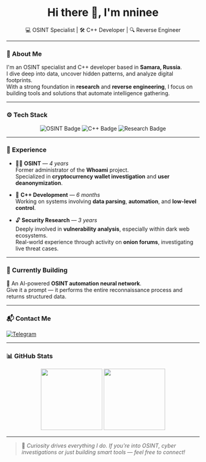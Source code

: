 <h1 align="center">Hi there 👋, I'm nninee</h1>
<p align="center">💻 OSINT Specialist | 🛠️ C++ Developer | 🔍 Reverse Engineer</p>

---

### 🧠 About Me

I'm an OSINT specialist and C++ developer based in **Samara, Russia**.  
I dive deep into data, uncover hidden patterns, and analyze digital footprints.  
With a strong foundation in **research** and **reverse engineering**, I focus on building tools and solutions that automate intelligence gathering.

---

### ⚙️ Tech Stack

<p align="center">
  <img src="https://img.shields.io/badge/OSINT-007ACC?style=for-the-badge&logo=spyder&logoColor=white" alt="OSINT Badge"/>
  <img src="https://img.shields.io/badge/C++-00599C?style=for-the-badge&logo=c%2B%2B&logoColor=white" alt="C++ Badge"/>
  <img src="https://img.shields.io/badge/Research-8E44AD?style=for-the-badge&logo=bookstack&logoColor=white" alt="Research Badge"/>
</p>

---

### 💼 Experience

- 🕵️‍♂️ **OSINT** — *4 years*  
  Former administrator of the **Whoami** project.  
  Specialized in **cryptocurrency wallet investigation** and **user deanonymization**.

- 🧬 **C++ Development** — *6 months*  
  Working on systems involving **data parsing**, **automation**, and **low-level control**.

- 🔓 **Security Research** — *3 years*  
  Deeply involved in **vulnerability analysis**, especially within dark web ecosystems.  
  Real-world experience through activity on **onion forums**, investigating live threat cases.

---

### 🚀 Currently Building

🧠 An AI-powered **OSINT automation neural network**.  
Give it a prompt — it performs the entire reconnaissance process and returns structured data.

---

### 📬 Contact Me

<p align="left">
  <a href="https://t.me/aura811" target="_blank">
    <img src="https://img.shields.io/badge/Telegram-26A5E4?style=for-the-badge&logo=telegram&logoColor=white" alt="Telegram"/>
  </a>
</p>

---

### 📊 GitHub Stats

<p align="center">
  <img src="https://github-readme-stats.vercel.app/api?username=nninee&show_icons=true&theme=github_dark" height="160"/>
  <img src="https://github-readme-stats.vercel.app/api/top-langs/?username=nninee&layout=compact&theme=github_dark" height="160"/>
</p>

---

> 🧩 *Curiosity drives everything I do. If you're into OSINT, cyber investigations or just building smart tools — feel free to connect!*

